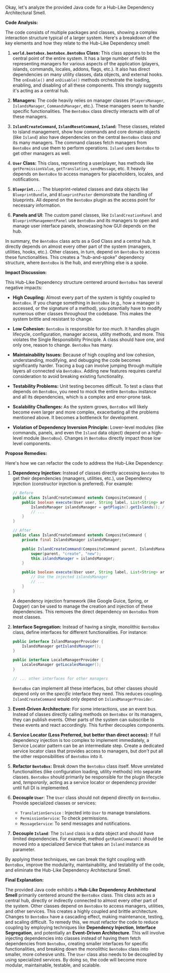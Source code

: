 Okay, let's analyze the provided Java code for a Hub-Like Dependency Architectural Smell.

**Code Analysis:**

The code consists of multiple packages and classes, showing a complex interaction structure typical of a larger system. Here's a breakdown of the key elements and how they relate to the Hub-Like Dependency smell:

1.  **`world.bentobox.bentobox.BentoBox` Class:** This class appears to be the central point of the entire system. It has a large number of fields representing managers for various aspects of the application (players, islands, commands, locales, addons, flags, etc.). It also has direct dependencies on many utility classes, data objects, and external hooks. The `onEnable()` and `onDisable()` methods orchestrate the loading, enabling, and disabling of all these components. This strongly suggests it's acting as a central hub.

2.  **Managers:** The code heavily relies on manager classes (`PlayersManager`, `IslandsManager`, `CommandsManager`, etc.). These managers seem to handle specific functionalities. The `BentoBox` class directly interacts with _all_ of these managers.

3.  **`IslandCreateCommand`, `IslandResetCommand`, `Island`:** These classes, related to island management, show how commands and core domain objects (like `Island`) also have dependencies on the central `BentoBox` class _and_ its many managers. The command classes fetch managers from `BentoBox` and use them to perform operations. `Island` uses `BentoBox` to get other managers as well.

4.  **`User` Class:** This class, representing a user/player, has methods like `getPermissionValue`, `getTranslation`, `sendMessage`, etc. It heavily depends on `BentoBox` to access managers for placeholders, locales, and notifications.

5.  **`Blueprint...`**: The blueprint-related classes and data objects like `BlueprintBundle`, and `BlueprintPaster` demonstrate the handling of blueprints. All depend on the `BentoBox` plugin as the access point for necessary information.

6.  **Panels and UI**: The custom panel classes, like `IslandCreationPanel` and `BlueprintManagementPanel` use `BentoBox` and its managers to open and manage user interface panels, showcasing how GUI depends on the hub.

In summary, the `BentoBox` class acts as a God Class and a central hub. It directly depends on almost every other part of the system (managers, utilities, hooks, etc.). Other classes, in turn, depend on `BentoBox` to access these functionalities. This creates a "hub-and-spoke" dependency structure, where `BentoBox` is the hub, and everything else is a spoke.

**Impact Discussion:**

This Hub-Like Dependency structure centered around `BentoBox` has several negative impacts:

-   **High Coupling:** Almost every part of the system is tightly coupled to `BentoBox`. If you change something in `BentoBox` (e.g., how a manager is accessed, or the signature of a method), you potentially have to modify numerous other classes throughout the codebase. This makes the system brittle and resistant to change.

-   **Low Cohesion:** `BentoBox` is responsible for _too much_. It handles plugin lifecycle, configuration, manager access, utility methods, and more. This violates the Single Responsibility Principle. A class should have one, and only one, reason to change. `BentoBox` has many.

-   **Maintainability Issues:** Because of high coupling and low cohesion, understanding, modifying, and debugging the code becomes significantly harder. Tracing a bug can involve jumping through multiple layers all connected via `BentoBox`. Adding new features requires careful consideration to avoid breaking existing functionality.

-   **Testability Problems:** Unit testing becomes difficult. To test a class that depends on `BentoBox`, you need to mock the entire `BentoBox` instance and all its dependencies, which is a complex and error-prone task.

-   **Scalability Challenges:** As the system grows, `BentoBox` will likely become even larger and more complex, exacerbating all the problems mentioned above. It becomes a bottleneck for development.

-   **Violation of Dependency Inversion Principle:** Lower-level modules (like commands, panels, and even the `Island` data object) depend on a high-level module (`BentoBox`). Changes in `BentoBox` directly impact those low level components.

**Propose Remedies:**

Here's how we can refactor the code to address the Hub-Like Dependency:

1.  **Dependency Injection:** Instead of classes directly accessing `BentoBox` to get their dependencies (managers, utilities, etc.), use Dependency Injection (constructor injection is preferred). For example:

    ```java
    // Before
    public class IslandCreateCommand extends CompositeCommand {
        public boolean execute(User user, String label, List<String> args) {
            IslandsManager islandsManager = getPlugin().getIslands(); // Accessing BentoBox
            // ...
        }
    }

    // After
    public class IslandCreateCommand extends CompositeCommand {
        private final IslandsManager islandsManager;

        public IslandCreateCommand(CompositeCommand parent, IslandsManager islandsManager) {
            super(parent, "create", "new");
            this.islandsManager = islandsManager;
        }

        public boolean execute(User user, String label, List<String> args) {
            // Use the injected islandsManager
            // ...
        }
    }
    ```

    A dependency injection framework (like Google Guice, Spring, or Dagger) can be used to manage the creation and injection of these dependencies. This removes the direct dependency on `BentoBox` from most classes.

2.  **Interface Segregation:** Instead of having a single, monolithic `BentoBox` class, define interfaces for different functionalities. For instance:

    ```java
    public interface IslandManagerProvider {
        IslandsManager getIslandsManager();
    }

    public interface LocaleManagerProvider {
        LocalesManager getLocalesManager();
    }

    // ... other interfaces for other managers
    ```

    `BentoBox` can implement all these interfaces, but other classes should depend only on the _specific_ interface they need. This reduces coupling. `IslandCreateCommand` would only depend on `IslandManagerProvider`.

3.  **Event-Driven Architecture:** For some interactions, use an event bus. Instead of classes directly calling methods on `BentoBox` or its managers, they can publish events. Other parts of the system can subscribe to these events and react accordingly. This further decouples components.

4.  **Service Locator (Less Preferred, but better than direct access):** If full dependency injection is too complex to implement immediately, a Service Locator pattern can be an intermediate step. Create a dedicated service locator class that provides access to managers, but _don't_ put all the other responsibilities of `BentoBox` into it.

5.  **Refactor `BentoBox`:** Break down the `BentoBox` class itself. Move unrelated functionalities (like configuration loading, utility methods) into separate classes. `BentoBox` should primarily be responsible for the plugin lifecycle and, _temporarily_, acting as a service locator or dependency provider until full DI is implemented.

6.  **Decouple `User`**: The `User` class should not depend directly on `BentoBox`. Provide specialized classes or services:

    -   `TranslationService` : Injected into `User` to manage translations.
    -   `PermissionService`: To check permissions.
    -   `MessageService`: To send messages and notifications.

7.  **Decouple `Island`**: The `Island` class is a data object and should have limited dependencies. For example, method `getRankCommand()` should be moved into a specialized Service that takes an `Island` instance as parameter.

By applying these techniques, we can break the tight coupling with `BentoBox`, improve the modularity, maintainability, and testability of the code, and eliminate the Hub-Like Dependency Architectural Smell.

**Final Explanation:**

The provided Java code exhibits a **Hub-Like Dependency Architectural Smell** primarily centered around the `BentoBox` class. This class acts as a central hub, directly or indirectly connected to almost every other part of the system. Other classes depend on `BentoBox` to access managers, utilities, and other services. This creates a highly coupled and brittle architecture. Changes to `BentoBox` have a cascading effect, making maintenance, testing, and scaling difficult. To remedy this, we must refactor the code to reduce coupling by employing techniques like **Dependency Injection**, **Interface Segregation**, and potentially an **Event-Driven Architecture**. This will involve injecting dependencies into classes instead of having them fetch dependencies from `BentoBox`, creating smaller interfaces for specific functionalities, and breaking down the monolithic `BentoBox` class into smaller, more cohesive units. The `User` class also needs to be decoupled by using specialized services. By doing so, the code will become more modular, maintainable, testable, and scalable.
